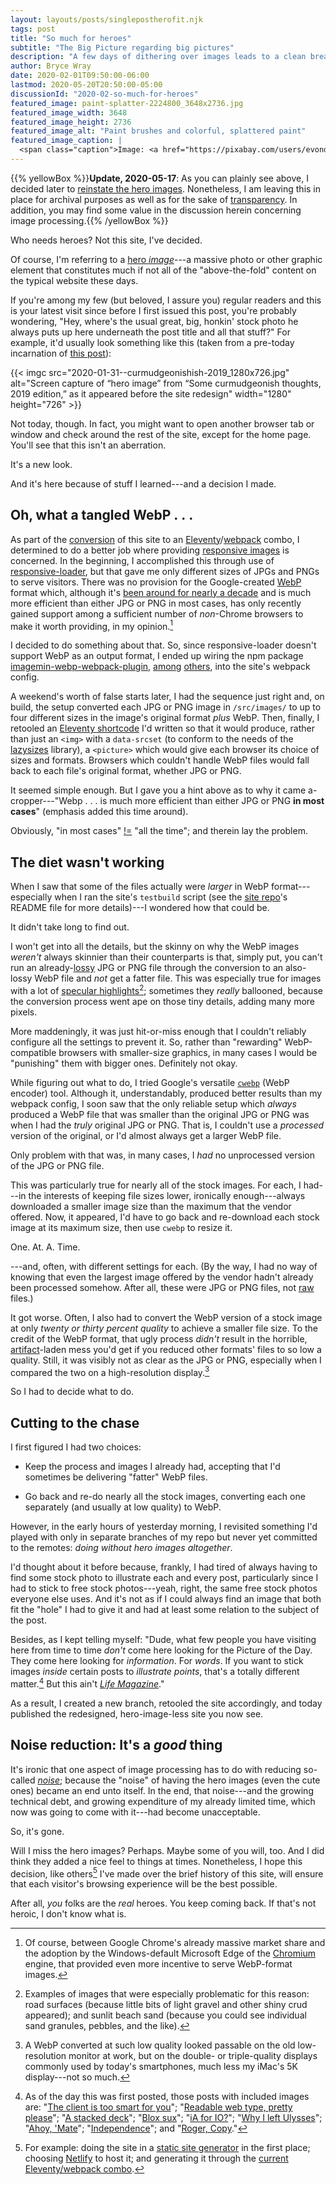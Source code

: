 ```yaml
---
layout: layouts/posts/singlepostherofit.njk
tags: post
title: "So much for heroes"
subtitle: "The Big Picture regarding big pictures"
description: "A few days of dithering over images leads to a clean break."
author: Bryce Wray
date: 2020-02-01T09:50:00-06:00
lastmod: 2020-05-20T20:50:00-05:00
discussionId: "2020-02-so-much-for-heroes"
featured_image: paint-splatter-2224800_3648x2736.jpg
featured_image_width: 3648
featured_image_height: 2736
featured_image_alt: "Paint brushes and colorful, splattered paint"
featured_image_caption: |
  <span class="caption">Image: <a href="https://pixabay.com/users/evondue-4996403/?utm_source=link-attribution&amp;utm_medium=referral&amp;utm_campaign=image&amp;utm_content=2224800">evondue</a>; <a href="https://pixabay.com/?utm_source=link-attribution&amp;utm_medium=referral&amp;utm_campaign=image&amp;utm_content=2224800">Pixabay</a></span>
---
```


{{% yellowBox %}}**Update, 2020-05-17**: As you can plainly see above, I decided later to [reinstate the hero images](/posts/2020/05/thousand-words-indeed). Nonetheless, I am leaving this in place for archival purposes as well as for the sake of [transparency](/posts/2019/10/otoh). In addition, you may find some value in the discussion herein concerning image processing.{{% /yellowBox %}}

Who needs heroes? Not this site, I've decided.

Of course, I'm referring to a [hero *image*](https://www.optimizely.com/optimization-glossary/hero-image/)---a massive photo or other graphic element that constitutes much if not all of the "above-the-fold" content on the typical website these days.

If you're among my few (but beloved, I assure you) regular readers and this is your latest visit since before I first issued this post, you're probably wondering, "Hey, where's the usual great, big, honkin' stock photo he always puts up here underneath the post title and all that stuff?" For example, it'd usually look something like this (taken from a pre-today incarnation of [this post](/posts/2019/11/curmudgeonish-2019)):

{{< imgc src="2020-01-31--curmudgeonishish-2019_1280x726.jpg" alt="Screen capture of “hero image” from “Some curmudgeonish thoughts, 2019 edition,” as it appeared before the site redesign" width="1280" height="726" >}}

Not today, though. In fact, you might want to open another browser tab or window and check around the rest of the site, except for the home page. You'll see that this isn't an aberration.

It's a new look.

And it's here because of stuff I learned---and a decision I made.

## Oh, what a tangled WebP&nbsp;.&nbsp;.&nbsp;.

As part of the [conversion](/posts/2019/12/packing-up) of this site to an [Eleventy](https://11ty.dev)/[webpack](https://webpack.js.org) combo, I determined to do a better job where providing [responsive images](https://developer.mozilla.org/en-US/docs/Learn/HTML/Multimedia_and_embedding/Responsive_images) is concerned. In the beginning, I accomplished this through use of [responsive-loader](https://github.com/herrstucki/responsive-loader), but that gave me only different sizes of JPGs and PNGs to serve visitors. There was no provision for the Google-created [WebP](https://developers.google.com/speed/webp) format which, although it's [been around for nearly a decade](https://web.archive.org/web/20101004134848/http://code.google.com/intl/no/speed/webp/docs/c_study.html) and is much more efficient than either JPG or PNG in most cases, has only recently gained support among a sufficient number of *non*-Chrome browsers to make it worth providing, in my opinion.[^ChrShare]

[^ChrShare]: Of course, between Google Chrome's already massive market share and the adoption by the Windows-default Microsoft Edge of the [Chromium](https://www.chromium.org) engine, that provided even more incentive to serve WebP-format images.

I decided to do something about that. So, since responsive-loader doesn't support WebP as an output format, I ended up wiring the npm package [imagemin-webp-webpack-plugin](https://github.com/iampava/imagemin-webp-webpack-plugin), [among](https://github.com/imagemin/imagemin-webp) [others](https://github.com/Klathmon/imagemin-webpack-plugin), into the site's webpack config.

A weekend's worth of false starts later, I had the sequence just right and, on build, the setup converted each JPG or PNG image in `/src/images/` to up to four different sizes in the image's original format *plus* WebP. Then, finally, I retooled an [Eleventy shortcode](https://www.11ty.dev/docs/shortcodes/) I'd written so that it would produce, rather than just an `<img>` with a `data-srcset` (to conform to the needs of the [lazysizes](https://github.com/aFarkas/lazysizes) library), a `<picture>` which would give each browser its choice of sizes and formats. Browsers which couldn't handle WebP files would fall back to each file's original format, whether JPG or PNG.

It seemed simple enough. But I gave you a hint above as to why it came a-cropper---"Webp .&nbsp;.&nbsp;. is much more efficient than either JPG or PNG **in most cases**" (emphasis added this time around).

Obviously, "in most cases" [!=](https://sciencetrends.com/does-not-equal-sign-what-does) "all the time"; and therein lay the problem.

## The diet wasn't working

When I saw that some of the files actually were *larger* in WebP format---especially when I ran the site's `testbuild` script (see the [site repo](https://github.com/brycewray/eleventy_bundler)'s README file for more details)---I wondered how that could be.

It didn't take long to find out.

I won't get into all the details, but the skinny on why the WebP images *weren't* always skinnier than their counterparts is that, simply put, you can't run an already-[lossy](https://techterms.com/definition/lossy) JPG or PNG file through the conversion to an also-lossy WebP file and *not* get a fatter file. This was especially true for images with a lot of [specular highlights](https://en.wikipedia.org/wiki/Specular_highlight)[^granular]; sometimes they *really* ballooned, because the conversion process went ape on those tiny details, adding many more pixels.

[^granular]: Examples of images that were especially problematic for this reason: road surfaces (because little bits of light gravel and other shiny crud appeared); and sunlit beach sand (because you could see individual sand granules, pebbles, and the like).

More maddeningly, it was just hit-or-miss enough that I couldn't reliably configure all the settings to prevent it. So, rather than "rewarding" WebP-compatible browsers with smaller-size graphics, in many cases I would be "punishing" them with bigger ones. Definitely not okay.

While figuring out what to do, I tried Google's versatile [`cwebp`](https://developers.google.com/speed/webp/docs/cwebp) (WebP encoder) tool. Although it, understandably, produced better results than my webpack config, I soon saw that the only reliable setup which *always* produced a WebP file that was smaller than the original JPG or PNG was when I had the *truly* original JPG or PNG. That is, I couldn't use a *processed* version of the original, or I'd almost always get a larger WebP file.

Only problem with that was, in many cases, I *had* no unprocessed version of the JPG or PNG file.

This was particularly true for nearly all of the stock images. For each, I had---in the interests of keeping file sizes lower, ironically enough---always downloaded a smaller image size than the maximum that the vendor offered. Now, it appeared, I'd have to go back and re-download each stock image at its maximum size, then use `cwebp` to resize it.

One. At. A. Time.

---and, often, with different settings for each. (By the way, I had no way of knowing that even the largest image offered by the vendor hadn't already been processed somehow. After all, these were JPG or PNG files, not [raw](https://en.wikipedia.org/wiki/Raw_image_format) files.)

It got worse. Often, I also had to convert the WebP version of a stock image at only *twenty or thirty percent quality* to achieve a smaller file size. To the credit of the WebP format, that ugly process *didn't* result in the horrible, [artifact](https://en.wikipedia.org/wiki/Compression_artifact)-laden mess you'd get if you reduced other formats' files to so low a quality. Still, it was visibly not as clear as the JPG or PNG, especially when I compared the two on a high-resolution display.[^workLoRes]

[^workLoRes]: A WebP converted at such low quality looked passable on the old low-resolution monitor at work, but on the double- or triple-quality displays commonly used by today's smartphones, much less my iMac's 5K display---not so much.

So I had to decide what to do.

## Cutting to the chase

I first figured I had two choices:

- Keep the process and images I already had, accepting that I'd sometimes be delivering "fatter" WebP files.

- Go back and re-do nearly all the stock images, converting each one separately (and usually at low quality) to WebP.

However, in the early hours of yesterday morning, I revisited something I'd played with only in separate branches of my repo but never yet committed to the remotes: *doing without hero images altogether*.

I'd thought about it before because, frankly, I had tired of always having to find some stock photo to illustrate each and every post, particularly since I had to stick to free stock photos---yeah, right, the same free stock photos everyone else uses. And it's not as if I could always find an image that both fit the "hole" I had to give it and had at least some relation to the subject of the post.

Besides, as I kept telling myself: "Dude, what few people you have visiting here from time to time *don't* come here looking for the Picture of the Day. They come here looking for *information*. For *words*. If you want to stick images *inside* certain posts to *illustrate points*, that's a totally different matter.[^postsImgs] But this ain't [*Life Magazine*](https://en.wikipedia.org/wiki/Life_(magazine))."

[^postsImgs]: As of the day this was first posted, those posts with included images are: "[The client is too smart for you](/posts/2018/10/client-too-smart)"; "[Readable web type, pretty please](/posts/2018/10/web-typography-part-1)"; "[A stacked deck](/posts/2018/10/web-typography-part-2)"; "[Blox sux](/posts/2019/01/blox-sux)"; "[iA for IO?](/posts/2019/02/ia-for-io)"; "[Why I left Ulysses](/posts/2019/04/why-left-ulysses)"; "[Ahoy, 'Mate](/posts/2019/06/ahoy-mate)"; "[Independence](/posts/2019/07/independence)"; and "[Roger, Copy](/posts/2019/07/roger-copy)."

As a result, I created a new branch, retooled the site accordingly, and today published the redesigned, hero-image-less site you now see.

## Noise reduction: It's a *good* thing

It's ironic that one aspect of image processing has to do with reducing so-called [*noise*](https://www.cambridgeincolour.com/tutorials/image-noise.htm); because the "noise" of having the hero images (even the cute ones) became an end unto itself. In the end, that noise---and the growing technical debt, and growing expenditure of my already limited time, which now was going to come with it---had become unacceptable.

So, it's gone.

Will I miss the hero images? Perhaps. Maybe some of you will, too. And I did think they added a nice feel to things at times. Nonetheless, I hope this decision, like others[^decisions] I've made over the brief history of this site, will ensure that each visitor's browsing experience will be the best possible.

[^decisions]: For example: doing the site in a [static site generator](https://staticgen.com) in the first place; choosing [Netlify](https://netlify.com) to host it; and generating it through the [current Eleventy/webpack combo](/posts/2019/12/packing-up).

After all, *you* folks are the *real* heroes. You keep coming back. If that's not heroic, I don't know what is.
